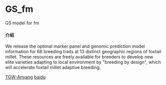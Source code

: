 # GS_fm
GS model for fm


#### 介绍
We release the optimal marker panel and genomic prediction model information for 68 breeding traits at 13 distinct geographic regions of foxtail millet. These resources are freely available for breeders to develop new elite varieties adapting to local environment by "breeding by design", which will accelerate foxtail millet adaptive breeding.


[TGW-Anyang](GS_model/1000-grain_weight_Anyang.lgb_model.gz)
[baidu](https://www.baidu.com)
